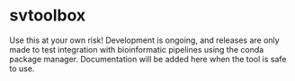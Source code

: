 # svtoolbox

Use this at your own risk! Development is ongoing, and releases are only made to test integration with bioinformatic pipelines using the conda package manager. Documentation will be added here when the tool is safe to use.